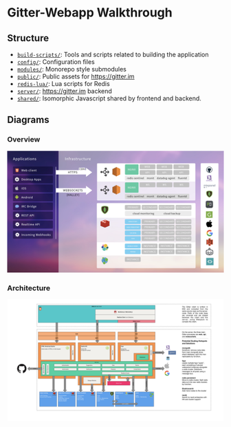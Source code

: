 # Gitter-Webapp Walkthrough

## Structure

* [`build-scripts/`](../build-scripts): Tools and scripts related to building the application
* [`config/`](../config): Configuration files
* [`modules/`](../modules#modules): Monorepo style submodules
* [`public/`](../public): Public assets for https://gitter.im
* [`redis-lua/`](../redis-lua): Lua scripts for Redis
* [`server/`](../server): https://gitter.im backend
* [`shared/`](../shared): Isomorphic Javascript shared by frontend and backend.


## Diagrams

### Overview

![](./images/overview.jpg)

### Architecture

![](./images/architecture.jpg)
